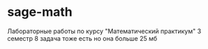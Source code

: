 # sage-math
Лабораторные работы по курсу "Математический практикум" 3 семестр
8 задача тоже есть но она больше 25 мб
